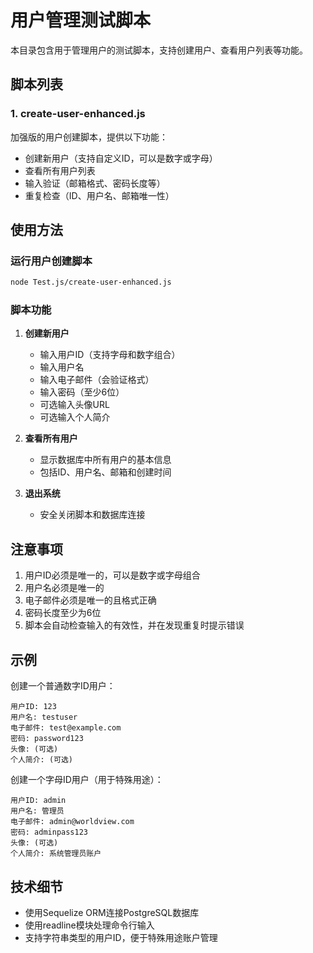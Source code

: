 # 用户管理测试脚本

本目录包含用于管理用户的测试脚本，支持创建用户、查看用户列表等功能。

## 脚本列表

### 1. create-user-enhanced.js
加强版的用户创建脚本，提供以下功能：
- 创建新用户（支持自定义ID，可以是数字或字母）
- 查看所有用户列表
- 输入验证（邮箱格式、密码长度等）
- 重复检查（ID、用户名、邮箱唯一性）

## 使用方法

### 运行用户创建脚本
```bash
node Test.js/create-user-enhanced.js
```

### 脚本功能
1. **创建新用户**
   - 输入用户ID（支持字母和数字组合）
   - 输入用户名
   - 输入电子邮件（会验证格式）
   - 输入密码（至少6位）
   - 可选输入头像URL
   - 可选输入个人简介

2. **查看所有用户**
   - 显示数据库中所有用户的基本信息
   - 包括ID、用户名、邮箱和创建时间

3. **退出系统**
   - 安全关闭脚本和数据库连接

## 注意事项

1. 用户ID必须是唯一的，可以是数字或字母组合
2. 用户名必须是唯一的
3. 电子邮件必须是唯一的且格式正确
4. 密码长度至少为6位
5. 脚本会自动检查输入的有效性，并在发现重复时提示错误

## 示例

创建一个普通数字ID用户：
```
用户ID: 123
用户名: testuser
电子邮件: test@example.com
密码: password123
头像: (可选)
个人简介: (可选)
```

创建一个字母ID用户（用于特殊用途）：
```
用户ID: admin
用户名: 管理员
电子邮件: admin@worldview.com
密码: adminpass123
头像: (可选)
个人简介: 系统管理员账户
```

## 技术细节

- 使用Sequelize ORM连接PostgreSQL数据库
- 使用readline模块处理命令行输入
- 支持字符串类型的用户ID，便于特殊用途账户管理